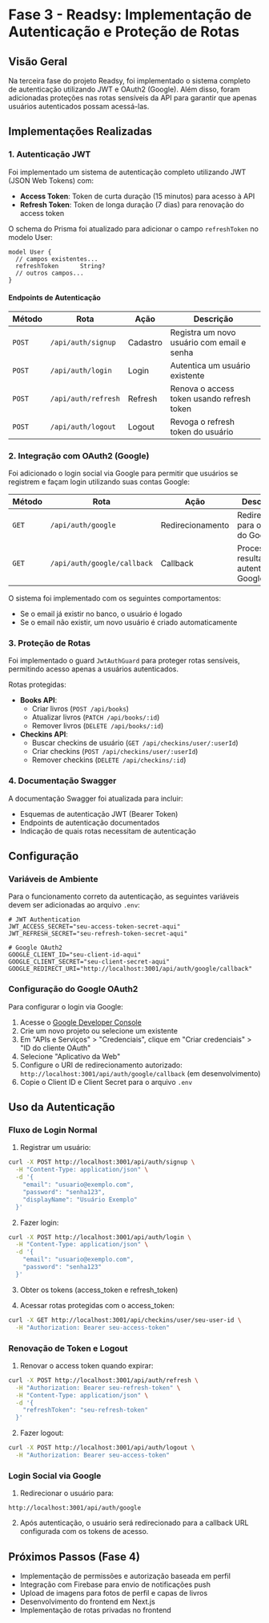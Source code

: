 # Fase 3 - Readsy: Implementação de Autenticação e Proteção de Rotas

## Visão Geral

Na terceira fase do projeto Readsy, foi implementado o sistema completo de autenticação utilizando JWT e OAuth2 (Google). Além disso, foram adicionadas proteções nas rotas sensíveis da API para garantir que apenas usuários autenticados possam acessá-las.

## Implementações Realizadas

### 1. Autenticação JWT

Foi implementado um sistema de autenticação completo utilizando JWT (JSON Web Tokens) com:

- **Access Token**: Token de curta duração (15 minutos) para acesso à API
- **Refresh Token**: Token de longa duração (7 dias) para renovação do access token

O schema do Prisma foi atualizado para adicionar o campo `refreshToken` no modelo User:

```prisma
model User {
  // campos existentes...
  refreshToken      String?
  // outros campos...
}
```

#### Endpoints de Autenticação

| Método | Rota | Ação | Descrição |
|--------|------|------|-----------|
| `POST` | `/api/auth/signup` | Cadastro | Registra um novo usuário com email e senha |
| `POST` | `/api/auth/login` | Login | Autentica um usuário existente |
| `POST` | `/api/auth/refresh` | Refresh | Renova o access token usando refresh token |
| `POST` | `/api/auth/logout` | Logout | Revoga o refresh token do usuário |

### 2. Integração com OAuth2 (Google)

Foi adicionado o login social via Google para permitir que usuários se registrem e façam login utilizando suas contas Google:

| Método | Rota | Ação | Descrição |
|--------|------|------|-----------|
| `GET` | `/api/auth/google` | Redirecionamento | Redireciona para o login do Google |
| `GET` | `/api/auth/google/callback` | Callback | Processa o resultado da autenticação Google |

O sistema foi implementado com os seguintes comportamentos:
- Se o email já existir no banco, o usuário é logado
- Se o email não existir, um novo usuário é criado automaticamente

### 3. Proteção de Rotas

Foi implementado o guard `JwtAuthGuard` para proteger rotas sensíveis, permitindo acesso apenas a usuários autenticados.

Rotas protegidas:
- **Books API**:
  - Criar livros (`POST /api/books`)
  - Atualizar livros (`PATCH /api/books/:id`)
  - Remover livros (`DELETE /api/books/:id`)
- **Checkins API**:
  - Buscar checkins de usuário (`GET /api/checkins/user/:userId`)
  - Criar checkins (`POST /api/checkins/user/:userId`)
  - Remover checkins (`DELETE /api/checkins/:id`)

### 4. Documentação Swagger

A documentação Swagger foi atualizada para incluir:
- Esquemas de autenticação JWT (Bearer Token)
- Endpoints de autenticação documentados
- Indicação de quais rotas necessitam de autenticação

## Configuração

### Variáveis de Ambiente

Para o funcionamento correto da autenticação, as seguintes variáveis devem ser adicionadas ao arquivo `.env`:

```
# JWT Authentication
JWT_ACCESS_SECRET="seu-access-token-secret-aqui"
JWT_REFRESH_SECRET="seu-refresh-token-secret-aqui"

# Google OAuth2
GOOGLE_CLIENT_ID="seu-client-id-aqui"
GOOGLE_CLIENT_SECRET="seu-client-secret-aqui"
GOOGLE_REDIRECT_URI="http://localhost:3001/api/auth/google/callback"
```

### Configuração do Google OAuth2

Para configurar o login via Google:

1. Acesse o [Google Developer Console](https://console.developers.google.com/)
2. Crie um novo projeto ou selecione um existente
3. Em "APIs e Serviços" > "Credenciais", clique em "Criar credenciais" > "ID do cliente OAuth"
4. Selecione "Aplicativo da Web"
5. Configure o URI de redirecionamento autorizado: `http://localhost:3001/api/auth/google/callback` (em desenvolvimento)
6. Copie o Client ID e Client Secret para o arquivo `.env`

## Uso da Autenticação

### Fluxo de Login Normal

1. Registrar um usuário:
```bash
curl -X POST http://localhost:3001/api/auth/signup \
  -H "Content-Type: application/json" \
  -d '{
    "email": "usuario@exemplo.com",
    "password": "senha123",
    "displayName": "Usuário Exemplo"
  }'
```

2. Fazer login:
```bash
curl -X POST http://localhost:3001/api/auth/login \
  -H "Content-Type: application/json" \
  -d '{
    "email": "usuario@exemplo.com",
    "password": "senha123"
  }'
```

3. Obter os tokens (access_token e refresh_token)

4. Acessar rotas protegidas com o access_token:
```bash
curl -X GET http://localhost:3001/api/checkins/user/seu-user-id \
  -H "Authorization: Bearer seu-access-token"
```

### Renovação de Token e Logout

1. Renovar o access token quando expirar:
```bash
curl -X POST http://localhost:3001/api/auth/refresh \
  -H "Authorization: Bearer seu-refresh-token" \
  -H "Content-Type: application/json" \
  -d '{
    "refreshToken": "seu-refresh-token"
  }'
```

2. Fazer logout:
```bash
curl -X POST http://localhost:3001/api/auth/logout \
  -H "Authorization: Bearer seu-access-token"
```

### Login Social via Google

1. Redirecionar o usuário para:
```
http://localhost:3001/api/auth/google
```

2. Após autenticação, o usuário será redirecionado para a callback URL configurada com os tokens de acesso.

## Próximos Passos (Fase 4)

- Implementação de permissões e autorização baseada em perfil
- Integração com Firebase para envio de notificações push
- Upload de imagens para fotos de perfil e capas de livros
- Desenvolvimento do frontend em Next.js
- Implementação de rotas privadas no frontend 